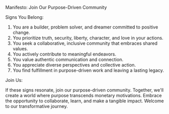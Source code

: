 Manifesto: Join Our Purpose-Driven Community

Signs You Belong:

1. You are a builder, problem solver, and dreamer committed to positive change.
2. You prioritize truth, security, liberty, character, and love in your actions.
3. You seek a collaborative, inclusive community that embraces shared values.
4. You actively contribute to meaningful endeavors.
5. You value authentic communication and connection.
6. You appreciate diverse perspectives and collective action.
7. You find fulfillment in purpose-driven work and leaving a lasting legacy.

Join Us:

If these signs resonate, join our purpose-driven community.
Together, we'll create a world where purpose transcends monetary motivations.
Embrace the opportunity to collaborate, learn, and make a tangible impact.
Welcome to our transformative journey.
